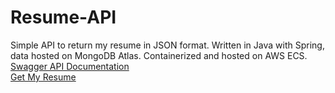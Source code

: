 # Resume-API
Simple API to return my resume in JSON format. Written in Java with Spring, data hosted on MongoDB Atlas. Containerized and hosted on AWS ECS. <br />
[Swagger API Documentation](https://abx123.github.io/resume-api/) <br />
[Get My Resume](https://api.wmsam.xyz/resume/5fce43ac93ea06c6dabec228) <br />

